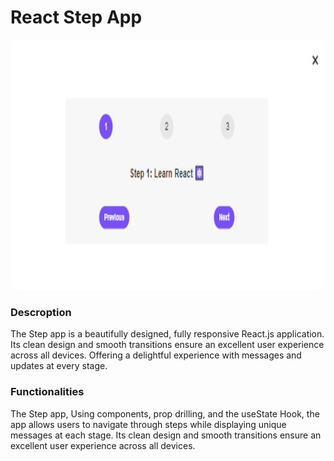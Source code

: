 # React Step App

<img src="./public/ReactStepApp.PNG" style="height: 400px; width: 100%; border-radius: 10px" />

### Descroption

The Step app is a beautifully designed, fully responsive React.js application. Its clean design and smooth transitions ensure an excellent user experience across all devices. Offering a delightful experience with messages and updates at every stage.

### Functionalities

The Step app, Using components, prop drilling, and the useState Hook, the app allows users to navigate through steps while displaying unique messages at each stage. Its clean design and smooth transitions ensure an excellent user experience across all devices.
